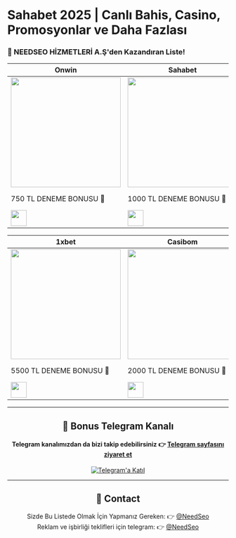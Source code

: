 # Sahabet 2025 | Canlı Bahis, Casino, Promosyonlar ve Daha Fazlası

### 🎰 NEEDSEO HİZMETLERİ A.Ş'den Kazandıran Liste!

<div align="center">

| Onwin | Sahabet | Tipobet | Festwin |
|-------|---------|---------|---------|
| <a href="https://shortlinkapp.com/LgsCj" target="_blank"><img src="https://resmim.net/cdn/2025/06/01/Td5BpZ.jpg" width="250" height="auto" /></a> | <a href="https://shortlinkapp.com/RpyYA" target="_blank"><img src="https://resmim.net/cdn/2025/06/01/Td5It3.jpg" width="250" height="auto" /></a> | <a href="https://shortlinkapp.com/CYeIU" target="_blank"><img src="https://resmim.net/cdn/2025/06/01/Td5w0c.jpg" width="250" height="auto" /></a> | <a href="https://shortlinkapp.com/bnAUU" target="_blank"><img src="https://resmim.net/cdn/2025/06/04/TgpDEn.jpg" width="250" height="auto" /></a> |
| 750 TL DENEME BONUSU 🎁 | 1000 TL DENEME BONUSU 🎁 | 750 TL DENEME BONUSU 🎁 | %100 Hoşgeldin Bonusu 🎁 <br> 500 Free Spin Hediye |
| <a href="https://shortlinkapp.com/LgsCj" target="_blank"><img src="https://img.shields.io/badge/Bonusu_Al-Hemen_Tıkla-green?style=for-the-badge" style="height:36px;" /></a> | <a href="https://shortlinkapp.com/RpyYA" target="_blank"><img src="https://img.shields.io/badge/Bonusu_Al-Hemen_Tıkla-blue?style=for-the-badge" style="height:36px;" /></a> | <a href="https://shortlinkapp.com/CYeIU" target="_blank"><img src="https://img.shields.io/badge/Bonusu_Al-Hemen_Tıkla-red?style=for-the-badge" style="height:36px;" /></a> | <a href="https://shortlinkapp.com/bnAUU" target="_blank"><img src="https://img.shields.io/badge/Bonusu_Al-Hemen_Tıkla-green?style=for-the-badge" style="height:36px;" /></a> |

| 1xbet | Casibom | Bizbet |
|-------|---------|--------|
| <a href="http://shortlinkapp.com/1xbet" target="_blank"><img src="https://resmim.net/cdn/2025/06/01/Tdq5Sc.jpg" width="250" height="auto" /></a> | <a href="https://cutt.ly/ArvPMmFz" target="_blank"><img src="https://resmim.net/cdn/2025/06/01/TdqTFF.jpg" width="250" height="auto" /></a> | <a href="https://shortlinkapp.com/zSCPt" target="_blank"><img src="https://resmim.net/cdn/2025/06/08/Tbkxd1.jpg" width="250" height="auto" /></a> |
| 5500 TL DENEME BONUSU 🎁 | 2000 TL DENEME BONUSU 🎁 | %100 Hoşgeldin Bonusu 🎁 <br> 3000 TL |
| <a href="http://shortlinkapp.com/1xbet" target="_blank"><img src="https://img.shields.io/badge/Bonusu_Al-Hemen_Tıkla-blue?style=for-the-badge" style="height:36px;" /></a> | <a href="https://cutt.ly/ArvPMmFz" target="_blank"><img src="https://img.shields.io/badge/Bonusu_Al-Hemen_Tıkla-red?style=for-the-badge" style="height:36px;" /></a> | <a href="https://shortlinkapp.com/zSCPt" target="_blank"><img src="https://img.shields.io/badge/Bonusu_Al-Hemen_Tıkla-green?style=for-the-badge" style="height:36px;" /></a> |

---

## 📲 Bonus Telegram Kanalı  
#### Telegram kanalımızdan da bizi takip edebilirsiniz 👉 [Telegram sayfasını ziyaret et](https://t.me/+Kvyppv4S-1A2OTNk)

[![Telegram'a Katıl](https://i.ibb.co/wZn5d5kr/telegram.png)](https://t.me/+Kvyppv4S-1A2OTNk)

---

## 📩 Contact

Sizde Bu Listede Olmak İçin Yapmanız Gereken: 👉 [@NeedSeo](https://t.me/NeedSeo)  
Reklam ve işbirliği teklifleri için telegram: 👉 [@NeedSeo](https://t.me/NeedSeo)
